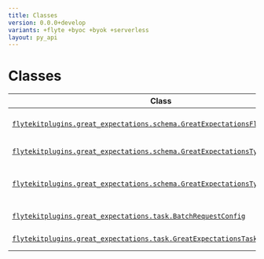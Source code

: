 ```yaml
---
title: Classes
version: 0.0.0+develop
variants: +flyte +byoc +byok +serverless
layout: py_api
---
```


# Classes

| Class | Description |
|-|-|
| [`flytekitplugins.great_expectations.schema.GreatExpectationsFlyteConfig`](../packages/flytekitplugins.great_expectations.schema#flytekitpluginsgreat_expectationsschemagreatexpectationsflyteconfig) |Use this configuration to configure GreatExpectations Plugin. |
| [`flytekitplugins.great_expectations.schema.GreatExpectationsType`](../packages/flytekitplugins.great_expectations.schema#flytekitpluginsgreat_expectationsschemagreatexpectationstype) |Use this class to send the GreatExpectationsFlyteConfig. |
| [`flytekitplugins.great_expectations.schema.GreatExpectationsTypeTransformer`](../packages/flytekitplugins.great_expectations.schema#flytekitpluginsgreat_expectationsschemagreatexpectationstypetransformer) |Base transformer type that should be implemented for every python native type that can be handled by flytekit. |
| [`flytekitplugins.great_expectations.task.BatchRequestConfig`](../packages/flytekitplugins.great_expectations.task#flytekitpluginsgreat_expectationstaskbatchrequestconfig) |Use this configuration to configure Batch Request. |
| [`flytekitplugins.great_expectations.task.GreatExpectationsTask`](../packages/flytekitplugins.great_expectations.task#flytekitpluginsgreat_expectationstaskgreatexpectationstask) |This task can be used to validate your data. |
